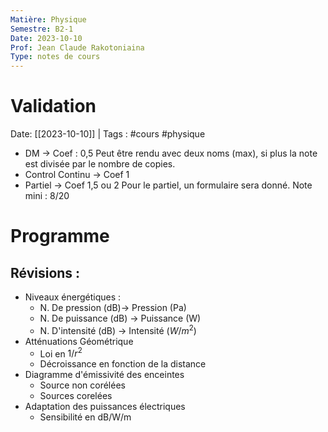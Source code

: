 ```yaml
---
Matière: Physique
Semestre: B2-1
Date: 2023-10-10
Prof: Jean Claude Rakotoniaina 
Type: notes de cours
---
```

# Validation
Date: [[2023-10-10]] | Tags : #cours #physique
 
- DM → Coef : 0,5
Peut être rendu avec deux noms (max), si plus la note est divisée par le nombre de copies.
- Control Continu → Coef 1
- Partiel → Coef 1,5 ou 2
Pour le partiel, un formulaire sera donné. 
Note mini : 8/20

# Programme
## Révisions : 
- Niveaux énergétiques : 
	- N. De pression (dB)→ Pression (Pa)
	- N. De puissance (dB) → Puissance (W)
	- N. D'intensité (dB) → Intensité ($W/m^2$)
- Atténuations Géométrique
	- Loi en $1/r^2$
	- Décroissance en fonction de la distance
- Diagramme d'émissivité des enceintes
	- Source non corélées 
	- Sources corelées
- Adaptation des puissances électriques
	- Sensibilité en dB/W/m


